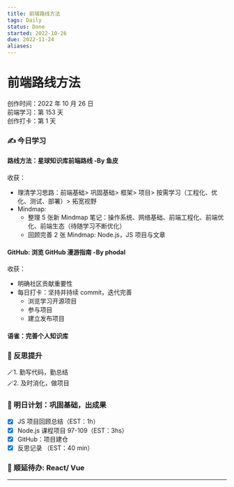 ```yaml
---
title: 前端路线方法
tags: Daily
status: Done
started: 2022-10-26
due: 2022-11-24
aliases: 
---
```

# 前端路线方法
创作时间：2022 年 10 月 26 日  
前端学习：第 153 天  
创作打卡：第 1 天
### ✍️ 今日学习
#### 路线方法：星球知识库前端路线 -By 鱼皮
收获：
- 理清学习思路：前端基础> 巩固基础> 框架> 项目> 按需学习（工程化、优化、测试、部署）> 拓宽视野
- Mindmap:
  - 整理 5 张新 Mindmap 笔记：操作系统、网络基础、前端工程化、前端优化、前端生态（待随学习不断优化）
  - 回顾完善 2 张 Mindmap: Node.js，JS 项目与文章
#### GitHub: 浏览 GitHub 漫游指南 -By phodal
收获：
- 明确社区贡献重要性
- 每日打卡：坚持并持续 commit，迭代完善
  - 浏览学习开源项目
  - 参与项目
  - 建立发布项目
#### 语雀：完善个人知识库
### 🔖 反思提升
🪄1. 勤写代码，勤总结  
🪄2. 及时消化，做项目
### 🔖 明日计划：巩固基础，出成果
- [x] JS 项目回顾总结（EST：1h）
- [x] Node.js 课程项目 97-109（EST：3hs）
- [x] GitHub：项目建仓
- [x] 反思记录 （EST：40 min）
### 🔖 顺延待办: React/ Vue
---
